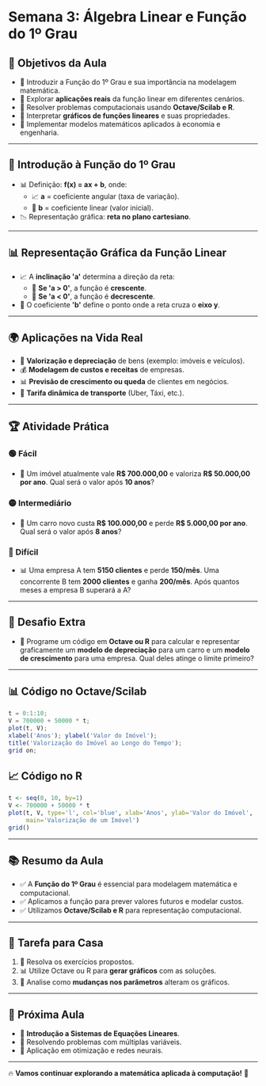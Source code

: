 # Semana 3: Álgebra Linear e Função do 1º Grau

## 🎯 Objetivos da Aula
- 📌 Introduzir a Função do 1º Grau e sua importância na modelagem matemática.
- 📌 Explorar **aplicações reais** da função linear em diferentes cenários.
- 📌 Resolver problemas computacionais usando **Octave/Scilab e R**.
- 📌 Interpretar **gráficos de funções lineares** e suas propriedades.
- 📌 Implementar modelos matemáticos aplicados à economia e engenharia.

---

## 📌 Introdução à Função do 1º Grau
- 📊 Definição: **f(x) = ax + b**, onde:
  - 📈 **a** = coeficiente angular (taxa de variação).
  - 🎯 **b** = coeficiente linear (valor inicial).
- 📉 Representação gráfica: **reta no plano cartesiano**.

---

## 📊 Representação Gráfica da Função Linear
- 📈 A **inclinação 'a'** determina a direção da reta:
  - 🔼 **Se 'a > 0'**, a função é **crescente**.
  - 🔽 **Se 'a < 0'**, a função é **decrescente**.
- 🎯 O coeficiente **'b'** define o ponto onde a reta cruza o **eixo y**.

---

## 🌍 Aplicações na Vida Real
- 🏡 **Valorização e depreciação** de bens (exemplo: imóveis e veículos).
- 💰 **Modelagem de custos e receitas** de empresas.
- 📊 **Previsão de crescimento ou queda** de clientes em negócios.
- 🚕 **Tarifa dinâmica de transporte** (Uber, Táxi, etc.).

---

## 🏆 Atividade Prática
### 🟢 Fácil
- 🏡 Um imóvel atualmente vale **R$ 700.000,00** e valoriza **R$ 50.000,00 por ano**. Qual será o valor após **10 anos**?

### 🟡 Intermediário
- 🚗 Um carro novo custa **R$ 100.000,00** e perde **R$ 5.000,00 por ano**. Qual será o valor após **8 anos**?

### 🔴 Difícil
- 📊 Uma empresa A tem **5150 clientes** e perde **150/mês**. Uma concorrente B tem **2000 clientes** e ganha **200/mês**. Após quantos meses a empresa B superará a A?

---

## 🚀 Desafio Extra
- 🎯 Programe um código em **Octave ou R** para calcular e representar graficamente um **modelo de depreciação** para um carro e um **modelo de crescimento** para uma empresa. Qual deles atinge o limite primeiro?

---

## 📊 Código no Octave/Scilab
```octave
t = 0:1:10;
V = 700000 + 50000 * t;
plot(t, V);
xlabel('Anos'); ylabel('Valor do Imóvel');
title('Valorização do Imóvel ao Longo do Tempo');
grid on;
```

## 📈 Código no R
```r
t <- seq(0, 10, by=1)
V <- 700000 + 50000 * t
plot(t, V, type='l', col='blue', xlab='Anos', ylab='Valor do Imóvel',
     main='Valorização de um Imóvel')
grid()
```

---

## 📚 Resumo da Aula
- ✅ A **Função do 1º Grau** é essencial para modelagem matemática e computacional.
- ✅ Aplicamos a função para prever valores futuros e modelar custos.
- ✅ Utilizamos **Octave/Scilab e R** para representação computacional.

---

## 📌 Tarefa para Casa
1. 📝 Resolva os exercícios propostos.
2. 📊 Utilize Octave ou R para **gerar gráficos** com as soluções.
3. 🔎 Analise como **mudanças nos parâmetros** alteram os gráficos.

---

## 🎯 Próxima Aula
- 📌 **Introdução a Sistemas de Equações Lineares**.
- 📌 Resolvendo problemas com múltiplas variáveis.
- 📌 Aplicação em otimização e redes neurais.

---

🔥 **Vamos continuar explorando a matemática aplicada à computação!** 🚀


